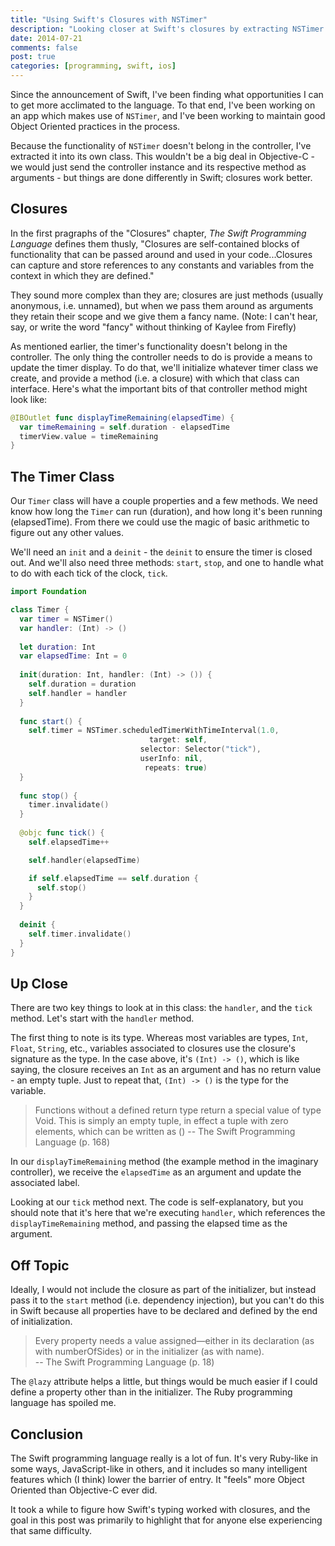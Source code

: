 ```yaml
---
title: "Using Swift's Closures with NSTimer"
description: "Looking closer at Swift's closures by extracting NSTimer into its own class"
date: 2014-07-21
comments: false
post: true
categories: [programming, swift, ios]
---
```


Since the announcement of Swift, I've been finding what opportunities I can to
get more acclimated to the language. To that end, I've been working on an app
which makes use of `NSTimer`, and I've been working to maintain good Object
Oriented practices in the process. 

Because the functionality of `NSTimer` doesn't belong in the controller, I've
extracted it into its own class. This wouldn't be a big deal in Objective-C -
we would just send the controller instance and its respective method as
arguments - but things are done differently in Swift; closures work better.

## Closures

In the first pragraphs of the "Closures" chapter, *The Swift Programming
Language* defines them thusly, "Closures are self-contained blocks of
functionality that can be passed around and used in your code...Closures can
capture and store references to any constants and variables from the context in
which they are defined."

They sound more complex than they are; closures are just methods (usually
anonymous, i.e. unnamed), but when we pass them around as arguments they retain
their scope and we give them a fancy name. (Note: I can't hear, say, or write
the word "fancy" without thinking of Kaylee from Firefly)

As mentioned earlier, the timer's functionality doesn't belong in the
controller. The only thing the controller needs to do is provide a means to
update the timer display. To do that, we'll initialize whatever timer class we
create, and provide a method (i.e. a closure) with which that class can
interface.  Here's what the important bits of that controller method might look
like:

``` swift
@IBOutlet func displayTimeRemaining(elapsedTime) {
  var timeRemaining = self.duration - elapsedTime
  timerView.value = timeRemaining
}
```

## The Timer Class

Our `Timer` class will have a couple properties and a few methods. We need know
how long the `Timer` can run (duration), and how long it's been running
(elapsedTime). From there we could use the magic of basic arithmetic to figure
out any other values.

We'll need an `init` and a `deinit` - the `deinit` to ensure the timer is closed
out. And we'll also need three methods: `start`, `stop`, and one to handle what
to do with each tick of the clock, `tick`.

``` swift
import Foundation

class Timer {
  var timer = NSTimer()
  var handler: (Int) -> ()
  
  let duration: Int
  var elapsedTime: Int = 0
  
  init(duration: Int, handler: (Int) -> ()) {
    self.duration = duration
    self.handler = handler
  }
  
  func start() {
    self.timer = NSTimer.scheduledTimerWithTimeInterval(1.0, 
                               target: self, 
                             selector: Selector("tick"), 
                             userInfo: nil, 
                              repeats: true)
  }
  
  func stop() {
    timer.invalidate()
  }
  
  @objc func tick() {
    self.elapsedTime++

    self.handler(elapsedTime)

    if self.elapsedTime == self.duration {
      self.stop()
    }
  }
  
  deinit {
    self.timer.invalidate()
  }
}
```

## Up Close

There are two key things to look at in this class: the `handler`, and the `tick`
method. Let's start with the `handler` method.

The first thing to note is its type. Whereas most variables are types, `Int`,
`Float`, `String`, etc., variables associated to closures use the closure's
signature as the type. In the case above, it's `(Int) -> ()`, which is like
saying, the closure receives an `Int` as an argument and has no return value -
an empty tuple. Just to repeat that, `(Int) -> ()` is the type for the variable.

> Functions without a defined return type return a special value of type Void.
> This is simply an empty tuple, in effect a tuple with zero elements, which can
> be written as ()
> -- The Swift Programming Language (p. 168)

In our `displayTimeRemaining` method (the example method in the imaginary
controller), we receive the `elapsedTime` as an argument and update the
associated label.

Looking at our `tick` method next. The code is self-explanatory, but you
should note that it's here that we're executing `handler`, which references
the `displayTimeRemaining` method, and passing the elapsed time as the
argument.

## Off Topic

Ideally, I would not include the closure as part of the initializer, but instead
pass it to the `start` method (i.e. dependency injection), but you can't do this
in Swift because all properties have to be declared and defined by the end of
initialization.

>Every property needs a value assigned—either in its declaration (as with
>numberOfSides) or in the initializer (as with name).  
> -- The Swift Programming Language (p. 18)

The `@lazy` attribute helps a little, but things would be much easier if I could
define a property other than in the initializer. The Ruby programming language
has spoiled me.

## Conclusion

The Swift programming language really is a lot of fun. It's very Ruby-like in
some ways, JavaScript-like in others, and it includes so many intelligent
features which (I think) lower the barrier of entry. It "feels" more Object
Oriented than Objective-C ever did.

It took a while to figure how Swift's typing worked with closures, and the goal
in this post was primarily to highlight that for anyone else experiencing that
same difficulty. 
